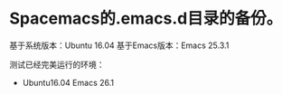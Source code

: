 # Spacemacs的.emacs.d目录的备份。
基于系统版本：Ubuntu 16.04
基于Emacs版本：Emacs 25.3.1

测试已经完美运行的环境：
- Ubuntu16.04  Emacs 26.1
